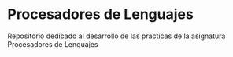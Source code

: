 # Procesadores de Lenguajes

Repositorio dedicado al desarrollo de las practicas de la asignatura Procesadores de Lenguajes